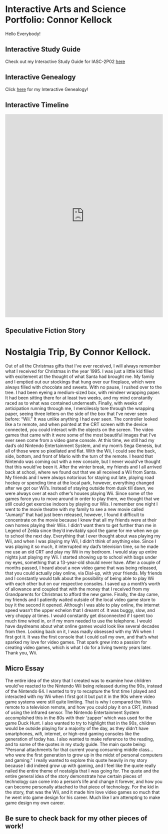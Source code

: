 # Interactive Arts and Science Portfolio: Connor Kellock

Hello Everybody!

## Interactive Study Guide

Check out my Interactive Study Guide for IASC-2P02 [here](2P02InteractiveStudyGuideCK.html)

## Interactive Genealogy
Click [here](2P02InteractiveGenealogyCK.html) for my Interactive Genealogy!

## Interactive Timeline
<iframe src='https://cdn.knightlab.com/libs/timeline3/latest/embed/index.html?source=1_9N48oTQegXjAgdozB9lxMurNLb6WXReY5t68YToZUM&font=Default&lang=en&initial_zoom=2&height=650' width='100%' height='650' webkitallowfullscreen mozallowfullscreen allowfullscreen frameborder='0'></iframe>

## Speculative Fiction Story
# Nostalgia Trip, By Connor Kellock.
Out of all the Christmas gifts that I’ve ever received, I will always remember what I received for Christmas in the year 1995. I was just a little kid filled with excitement at the thought of what Santa had brought me. My family and I emptied out our stockings that hung over our fireplace, which were always filled with chocolate and sweets. With no pause, I rushed over to the tree. I had been eyeing a medium-sized box, with reindeer wrapping paper. It had been sitting there for at least two weeks, and my mind constantly raced as to what was contained underneath. Finally, with weeks of anticipation running through me, I mercilessly tore through the wrapping paper, seeing three letters on the side of the box that I’ve never seen before: “Wii.” 
	It was unlike anything I had ever seen. The controller looked like a tv remote, and when pointed at the CRT screen with the device connected, you could interact with the objects on the screen. The video games that came with it were some of the most beautiful images that I’ve ever seen come from a video game console. At this time, we still had my dad’s old Nintendo Entertainment System, and my mom’s Sega Genesis, but all of those were so pixellated and flat. With the Wii, I could see the back, side, bottom, and front of Mario with the turn of the remote. I heard that Nintendo was coming out with a new console, but I never would’ve thought that this would’ve been it. 
	After the winter break, my friends and I all arrived back at school, where we found out that we all received a Wii from Santa. My friends and I were always notorious for staying out late, playing road hockey or spending time at the local park, however, everything changed after we got our Wii’s. Instead of staying outside from dusk till dawn, we were always over at each other’s houses playing Wii. Since some of the games force you to move around in order to play them, we thought that we still could get exercise indoors by playing our Wiis. 
	I remember one night I went to the movie theatre with my family to see a new movie called “Jumanji” that had just been released, however, I found it difficult to concentrate on the movie because I knew that all my friends were at their own homes playing their Wiis. I didn’t want them to get further than me in Legend of Zelda since they’d inevitably spoil the game for me when we go to school the next day. Everything that I ever thought about was playing my Wii, and when I was playing my Wii, I didn’t think of anything else. Since I was playing it so much, it interrupted my dad’s television time, so he made me use an old CRT and play my Wii in my bedroom. I would stay up entire nights just playing my Wii. I started showing up to school with bags under my eyes, something that a 13-year-old should never have. 
	After a couple of months passed, I heard about a new video game that was being released, that you could actually play online, via Dial-up, with your friends. My friends and I constantly would talk about the possibility of being able to play Wii with each other but on our respective consoles. I saved up a month’s worth of allowance and coupled that with the money that I received from my Grandparents for Christmas to afford the new game. Finally, the day came, my friends and I patiently waited outside of the local video game store to buy it the second it opened. Although I was able to play online, the internet speed wasn’t the upper echelon that I dreamt of. It was buggy, slow, and very choppy at times. I would constantly get disconnected if I spent too much time wired in, or if my mom needed to use the telephone. I would have daydreams about what online games would look like several decades from then.
	Looking back on it, I was madly obsessed with my Wii when I first got it. It was the first console that I could call my own, and that’s what sparked my love for video games. That spark grew into a passion for creating video games, which is what I do for a living twenty years later. Thank you, Wii.

## Micro Essay
The entire idea of the story that I created was to examine how children would’ve reacted to the Nintendo Wii being released during the 90s, instead of the Nintendo 64. I wanted to try to recapture the first time I played and interacted with my Wii when I first got it but put it in the 90s where video game systems were still quite limiting. That is why I compared the Wii’s remote to a television remote, and how you could play it on a CRT, instead of using the infrared sensor. The Nintendo Entertainment System accomplished this in the 80s with their ‘zapper’ which was used for the game Duck Hunt. I also wanted to try to highlight that in the 90s, children would be outside playing for a majority of the day, as they didn’t have smartphones, wifi, internet, or high-end gaming consoles like the generation of today has. I also wanted to make reference to the reading, and to some of the quotes in my study guide. The main quote being: "Personal attachments for that current young consuming middle class... who were the first generation to grow up in the midst of personal computers and gaming." I really wanted to explore this quote heavily in my story because I did indeed grow up with gaming, and I feel like the quote really nailed the entire theme of nostalgia that I was going for. The quote and the entire general idea of the story demonstrate how certain pieces of technology can come into a person’s life and change it forever, and how you can become personally attached to that piece of technology. For the kid in the story, that was the Wii, and it made him love video games so much that he went into game design for his career. Much like I am attempting to make game design my own career.

## Be sure to check back for my other pieces of work!
